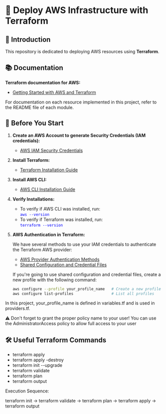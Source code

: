 # 🚀 Deploy AWS Infrastructure with Terraform

## 🌟 Introduction

This repository is dedicated to deploying AWS resources using **Terraform**.

## 📚 Documentation

**Terraform documentation for AWS:**

- [Getting Started with AWS and Terraform](https://developer.hashicorp.com/terraform/tutorials/aws-get-started)

For documentation on each resource implemented in this project, refer to the README file of each module.

## 🚀 Before You Start

1. **Create an AWS Account to generate Security Credentials (IAM credentials):**
   - [AWS IAM Security Credentials](https://docs.aws.amazon.com/IAM/latest/UserGuide/security-creds.html)

2. **Install Terraform:**
   - [Terraform Installation Guide](https://developer.hashicorp.com/terraform/tutorials/aws-get-started/install-cli)

3. **Install AWS CLI:**
   - [AWS CLI Installation Guide](https://docs.aws.amazon.com/cli/latest/userguide/getting-started-install.html)

4. **Verify Installations:**

   - To verify if AWS CLI was installed, run:  
     <span style="color:blue;">`aws --version`</span>
   - To verify if Terraform was installed, run:  
     <span style="color:blue;">`terraform --version`</span>

5. **AWS Authentication in Terraform:**

   We have several methods to use your IAM credentials to authenticate the Terraform AWS provider:

   - [AWS Provider Authentication Methods](https://registry.terraform.io/providers/hashicorp/aws/latest/docs?ajs_aid=7178871d-9222-4967-bb36-3708610962c6&product_intent=terraform#environment-variables)
   - [Shared Configuration and Credential Files](https://docs.aws.amazon.com/cli/latest/userguide/cli-configure-files.html)

   If you're going to use shared configuration and credential files, create a new profile with the following command:

   ```bash
   aws configure --profile your_profile_name   # Create a new profile called 'your_profile_name'
   aws configure list-profiles                 # List all profiles

In this project, your_profile_name is defined in variables.tf and is used in providers.tf.

⚠️ Don't forget to grant the proper policy name to your user! You can use the AdministratorAccess policy to allow full access to your user

## 🛠️ Useful Terraform Commands
   - terraform apply
   - terraform apply -destroy
   - terraform init --upgrade
   - terraform validate
   - terraform plan
   - terraform output

   Execution Sequence:
   
   terraform init → terraform validate → terraform plan → terraform apply → terraform output
